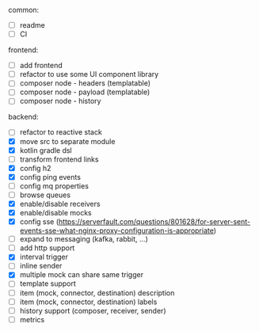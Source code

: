 common:
- [ ] readme
- [ ] CI

frontend:
- [ ] add frontend
- [ ] refactor to use some UI component library 
- [ ] composer node - headers (templatable)
- [ ] composer node - payload (templatable)
- [ ] composer node - history

backend:
- [ ] refactor to reactive stack
- [x] move src to separate module
- [x] kotlin gradle dsl
- [ ] transform frontend links
- [x] config h2
- [x] config ping events
- [ ] config mq properties
- [ ] browse queues
- [x] enable/disable receivers
- [x] enable/disable mocks
- [x] config sse (https://serverfault.com/questions/801628/for-server-sent-events-sse-what-nginx-proxy-configuration-is-appropriate)
- [ ] expand to messaging (kafka, rabbit, ...)
- [ ] add http support
- [x] interval trigger
- [ ] inline sender
- [x] multiple mock can share same trigger
- [ ] template support
- [ ] item (mock, connector, destination) description
- [ ] item (mock, connector, destination) labels
- [ ] history support (composer, receiver, sender)
- [ ] metrics